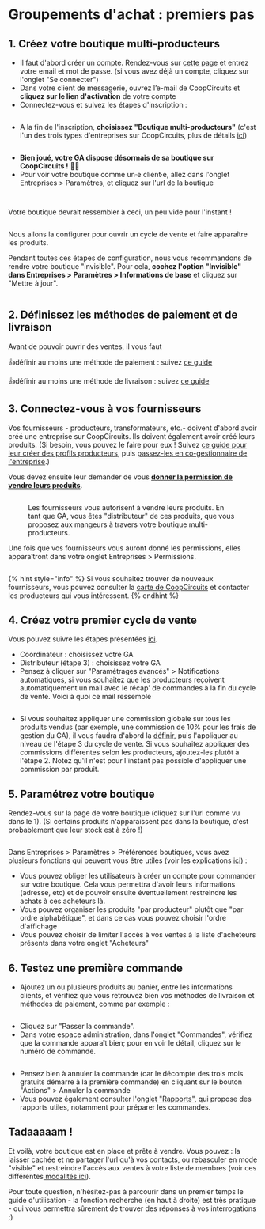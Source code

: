 # Groupements d'achat : premiers pas

## 1. Créez votre boutique multi-producteurs

* Il faut d'abord créer un compte. Rendez-vous sur [cette page](https://coopcircuits.fr/register/auth?after\_login=%2Fregister#/signup) et entrez votre email et mot de passe. (si vous avez déjà un compte, cliquez sur l'onglet "Se connecter")
* Dans votre client de messagerie, ouvrez l’e-mail de CoopCircuits et **cliquez sur le lien d'activation** de votre compte
* Connectez-vous et suivez les étapes d'inscription :

<figure><img src="../.gitbook/assets/Screen Shot 2022-09-20 at 10.45.21.png" alt=""><figcaption></figcaption></figure>

* A la fin de l'inscription, **choisissez "Boutique multi-producteurs"** (c'est l'un des trois types d'entreprises sur CoopCircuits, plus de détails [ici](https://guide.openfoodnetwork.org/v/fr/basic-features/enterprise-profile/package-types))

<figure><img src="../.gitbook/assets/Screen Shot 2022-09-20 at 10.47.15.png" alt=""><figcaption></figcaption></figure>

* **Bien joué, votre GA dispose désormais de sa boutique sur CoopCircuits !** 🎉🥂
* Pour voir votre boutique comme un·e client·e, allez dans l'onglet Entreprises > Paramètres, et cliquez sur l'url de la boutique&#x20;



<figure><img src="../.gitbook/assets/Screen Shot 2022-09-20 at 10.50.05.png" alt=""><figcaption></figcaption></figure>

<figure><img src="../.gitbook/assets/Screen Shot 2022-09-20 at 10.50.20.png" alt=""><figcaption></figcaption></figure>

Votre boutique devrait ressembler à ceci, un peu vide pour l'instant !&#x20;

<figure><img src="../.gitbook/assets/Screen Shot 2022-09-20 at 10.55.52.png" alt=""><figcaption></figcaption></figure>

Nous allons la configurer pour ouvrir un cycle de vente et faire apparaître les produits.&#x20;

Pendant toutes ces étapes de configuration, nous vous recommandons de rendre votre boutique "invisible". Pour cela, **cochez l'option "Invisible" dans Entreprises > Paramètres > Informations de base** et cliquez sur "Mettre à jour".

<figure><img src="../.gitbook/assets/Screen Shot 2022-09-20 at 13.08.07.png" alt=""><figcaption></figcaption></figure>



## 2. Définissez les méthodes de paiement et de livraison

Avant de pouvoir ouvrir des ventes, il vous faut&#x20;

:thumbsup:définir au moins une méthode de paiement : suivez [ce guide ](https://guide.openfoodnetwork.org/v/fr/basic-features/shopfront/payment-methods)

:thumbsup:définir au moins une méthode de livraison : suivez [ce guide](https://guide.openfoodnetwork.org/v/fr/basic-features/shopfront/shipping-methods)&#x20;



## 3. Connectez-vous à vos fournisseurs

Vos fournisseurs - producteurs, transformateurs, etc.- doivent d'abord avoir créé une entreprise sur CoopCircuits. Ils doivent également avoir créé leurs produits. (Si besoin, vous pouvez le faire pour eux ! Suivez [ce guide pour leur créer des profils producteurs](https://guide.openfoodnetwork.org/v/fr/quick-start-guides/profile-only-quick-setup-guide), puis [passez-les en co-gestionnaire de l'entreprise](https://guide.openfoodnetwork.org/v/fr/basic-features/enterprise-profile/transfer-ownership).)

Vous devez ensuite leur demander de vous [**donner la permission de vendre leurs produits**](https://guide.openfoodnetwork.org/v/fr/basic-features/enterprise-profile/enterprise-to-enterprise-permissions-e2es#les-differentes-permissions).

<figure><img src="../.gitbook/assets/schéma GA.png" alt=""><figcaption><p>Les fournisseurs vous autorisent à vendre leurs produits. En tant que GA, vous êtes "distributeur" de ces produits, que vous proposez aux mangeurs à travers votre boutique multi-producteurs.</p></figcaption></figure>

Une fois que vos fournisseurs vous auront donné les permissions, elles apparaîtront dans votre onglet Entreprises > Permissions.

<figure><img src="../.gitbook/assets/Screen Shot 2022-09-20 at 12.57.36.png" alt=""><figcaption></figcaption></figure>

{% hint style="info" %}
Si vous souhaitez trouver de nouveaux fournisseurs, vous pouvez consulter la [carte de CoopCircuits](https://coopcircuits.fr/map) et contacter les producteurs qui vous intéressent.
{% endhint %}



## 4. Créez votre premier cycle de vente

Vous pouvez suivre les étapes présentées [ici](https://guide.openfoodnetwork.org/v/fr/basic-features/shopfront/order-cycle/order-cycles-for-hubs).

* Coordinateur : choisissez votre GA
* Distributeur (étape 3) : choisissez votre GA
* Pensez à cliquer sur "Paramétrages avancés" > Notifications automatiques, si vous souhaitez que les producteurs reçoivent automatiquement un mail avec le récap' de commandes à la fin du cycle de vente. Voici à quoi ce mail ressemble &#x20;

<figure><img src="../.gitbook/assets/Screen Shot 2022-09-20 at 13.56.06.png" alt=""><figcaption></figcaption></figure>

* Si vous souhaitez appliquer une commission globale sur tous les produits vendus (par exemple, une commission de 10% pour les frais de gestion du GA), il vous faudra d'abord la [définir](https://guide.openfoodnetwork.org/v/fr/basic-features/shopfront/enterprise-fees), puis l'appliquer au niveau de l'étape 3 du cycle de vente. Si vous souhaitez appliquer des commissions différentes selon les producteurs, ajoutez-les plutôt à l'étape 2. Notez qu'il n'est pour l'instant pas possible d'appliquer une commission par produit.

## 5. Paramétrez votre boutique

Rendez-vous sur la page de votre boutique (cliquez sur l'url comme vu dans le 1). (Si certains produits n'apparaissent pas dans la boutique, c'est probablement que leur stock est à zéro !)

<figure><img src="../.gitbook/assets/Screen Shot 2022-09-20 at 13.54.38.png" alt=""><figcaption></figcaption></figure>





Dans Entreprises > Paramètres > Préférences boutiques, vous avez plusieurs fonctions qui peuvent vous être utiles (voir les explications [ici](https://guide.openfoodnetwork.org/v/fr/basic-features/enterprise-profile/enterprise-settings#preferences-boutique)) :

* Vous pouvez obliger les utilisateurs à créer un compte pour commander sur votre boutique. Cela vous permettra d'avoir leurs informations (adresse, etc) et de pouvoir ensuite éventuellement restreindre les achats à ces acheteurs là.
* Vous pouvez organiser les produits "par producteur" plutôt que "par ordre alphabétique", et dans ce cas vous pouvez choisir l'ordre d'affichage
* Vous pouvez choisir de limiter l'accès à vos ventes à la liste d'acheteurs présents dans votre onglet "Acheteurs"



## 6. Testez une première commande

* Ajoutez un ou plusieurs produits au panier, entre les informations clients, et vérifiez que vous retrouvez bien vos méthodes de livraison et méthodes de paiement, comme par exemple : &#x20;

<figure><img src="../.gitbook/assets/Screen Shot 2022-09-20 at 13.14.51.png" alt=""><figcaption></figcaption></figure>

* Cliquez sur "Passer la commande".&#x20;
* Dans votre espace administration, dans l'onglet "Commandes", vérifiez que la commande apparaît bien; pour en voir le détail, cliquez sur le numéro de commande.

<figure><img src="../.gitbook/assets/Screen Shot 2022-09-20 at 13.16.20.png" alt=""><figcaption></figcaption></figure>

* Pensez bien à annuler la commande (car le décompte des trois mois gratuits démarre à la première commande) en cliquant sur le bouton "Actions" > Annuler la commande&#x20;
* Vous pouvez également consulter l'[onglet "Rapports"](https://guide.openfoodnetwork.org/v/fr/basic-features/reports?q=rapports), qui propose des rapports utiles, notamment pour préparer les commandes.&#x20;



## Tadaaaaam !&#x20;

Et voilà, votre boutique est en place et prête à vendre. Vous pouvez : la laisser cachée et ne partager l'url qu'à vos contacts, ou rebasculer en mode "visible" et restreindre l'accès aux ventes à votre liste de membres (voir ces différentes[ modalités ici](https://guide.openfoodnetwork.org/v/fr/basic-features/shopfront/private-shopfront)).

Pour toute question, n'hésitez-pas à parcourir dans un premier temps le guide d'utilisation - la fonction recherche (en haut à droite) est très pratique - qui vous permettra sûrement de trouver des réponses à vos interrogations ;)


